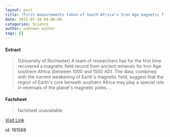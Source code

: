 ```yaml
---
layout: post
title: "First measurements taken of South Africa's Iron Age magnetic field history"
date: 2015-07-28 04:00:00
categories: Science
author: unknown author
tags: []
---
```



#### Extract
>(University of Rochester) A team of researchers has for the first time recovered a magnetic field record from ancient minerals for Iron Age southern Africa (between 1000 and 1500 AD). The data, combined with the current weakening of Earth's magnetic field, suggest that the region of Earth's core beneath southern Africa may play a special role in reversals of the planet's magnetic poles....

#### Factsheet
>factsheet unavailable

[Visit Link](http://www.eurekalert.org/pub_releases/2015-07/uor-fmt072315.php)

id:  161568


